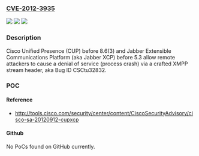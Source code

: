 ### [CVE-2012-3935](https://cve.mitre.org/cgi-bin/cvename.cgi?name=CVE-2012-3935)
![](https://img.shields.io/static/v1?label=Product&message=n%2Fa&color=blue)
![](https://img.shields.io/static/v1?label=Version&message=n%2Fa&color=blue)
![](https://img.shields.io/static/v1?label=Vulnerability&message=n%2Fa&color=brighgreen)

### Description

Cisco Unified Presence (CUP) before 8.6(3) and Jabber Extensible Communications Platform (aka Jabber XCP) before 5.3 allow remote attackers to cause a denial of service (process crash) via a crafted XMPP stream header, aka Bug ID CSCtu32832.

### POC

#### Reference
- http://tools.cisco.com/security/center/content/CiscoSecurityAdvisory/cisco-sa-20120912-cupxcp

#### Github
No PoCs found on GitHub currently.

